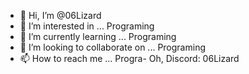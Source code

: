 - 👋 Hi, I’m @06Lizard
- 👀 I’m interested in ... Programing
- 🌱 I’m currently learning ... Programing
- 💞️ I’m looking to collaborate on ... Programing
- 📫 How to reach me ... Progra- Oh, Discord: 06Lizard

<!---
06Lizard/06Lizard is a ✨ special ✨ repository because its `README.md` (this file) appears on your GitHub profile.
You can click the Preview link to take a look at your changes.
--->
